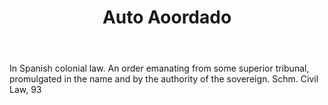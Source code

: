 ---
title: Auto Aoordado
letter: A
permalink: "/definitions/auto-aoordado.html"
body: In Spanish colonial law. An order emanating from some superior tribunal, promulgated
  in the name and by the authority of the sovereign. Schm. Civil Law, 93
published_at: '2018-07-07'
source: Black's Law Dictionary
layout: post
---